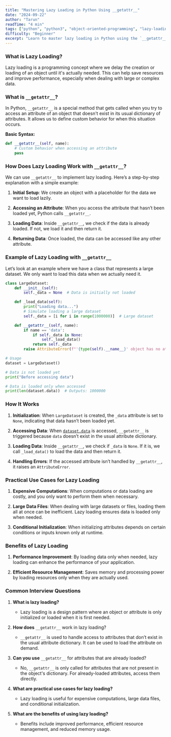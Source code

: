 ```yaml
---
title: "Mastering Lazy Loading in Python Using __getattr__"
date: "2024-09-22"
author: "Tarun"
readTime: "4 min"
tags: ["python", "python3", "object-oriented-programming", "lazy-loading", "python-tips-and-tricks", "python-design-patterns", "python-attributes", "python-performance-optimization"]
difficulty: "Beginner"
excerpt: "Learn to master lazy loading in Python using the `__getattr__` method with practical examples and benefits"
---
```

### What is Lazy Loading?

Lazy loading is a programming concept where we delay the creation or loading of an object until it's actually needed. This can help save resources and improve performance, especially when dealing with large or complex data.

### What is `__getattr__`?

In Python, `__getattr__` is a special method that gets called when you try to access an attribute of an object that doesn't exist in its usual dictionary of attributes. It allows us to define custom behavior for when this situation occurs.

**Basic Syntax:**

```python
def __getattr__(self, name):
    # Custom behavior when accessing an attribute
    pass
```

### How Does Lazy Loading Work with `__getattr__`?

We can use `__getattr__` to implement lazy loading. Here’s a step-by-step explanation with a simple example:

1. **Initial Setup**: We create an object with a placeholder for the data we want to load lazily.
    
2. **Accessing an Attribute**: When you access the attribute that hasn’t been loaded yet, Python calls `__getattr__`.
    
3. **Loading Data**: Inside `__getattr__`, we check if the data is already loaded. If not, we load it and then return it.
    
4. **Returning Data**: Once loaded, the data can be accessed like any other attribute.
    

### Example of Lazy Loading with `__getattr__`

Let’s look at an example where we have a class that represents a large dataset. We only want to load this data when we actually need it.

```python
class LargeDataset:
    def __init__(self):
        self._data = None  # Data is initially not loaded

    def _load_data(self):
        print("Loading data...")
        # Simulate loading a large dataset
        self._data = [i for i in range(1000000)]  # Large dataset

    def __getattr__(self, name):
        if name == 'data':
            if self._data is None:
                self._load_data()
            return self._data
        raise AttributeError(f"'{type(self).__name__}' object has no attribute '{name}'")

# Usage
dataset = LargeDataset()

# Data is not loaded yet
print("Before accessing data")

# Data is loaded only when accessed
print(len(dataset.data))  # Outputs: 1000000
```

### How It Works

1. **Initialization**: When `LargeDataset` is created, the `_data` attribute is set to `None`, indicating that data hasn’t been loaded yet.
    
2. **Accessing Data**: When [`dataset.data`](http://dataset.data) is accessed, `__getattr__` is triggered because `data` doesn’t exist in the usual attribute dictionary.
    
3. **Loading Data**: Inside `__getattr__`, we check if `_data` is `None`. If it is, we call `_load_data()` to load the data and then return it.
    
4. **Handling Errors**: If the accessed attribute isn’t handled by `__getattr__`, it raises an `AttributeError`.
    

### Practical Use Cases for Lazy Loading

1. **Expensive Computations**: When computations or data loading are costly, and you only want to perform them when necessary.
    
2. **Large Data Files**: When dealing with large datasets or files, loading them all at once can be inefficient. Lazy loading ensures data is loaded only when needed.
    
3. **Conditional Initialization**: When initializing attributes depends on certain conditions or inputs known only at runtime.
    

### Benefits of Lazy Loading

1. **Performance Improvement**: By loading data only when needed, lazy loading can enhance the performance of your application.
    
2. **Efficient Resource Management**: Saves memory and processing power by loading resources only when they are actually used.
    

### Common Interview Questions

1. **What is lazy loading?**
    
    * Lazy loading is a design pattern where an object or attribute is only initialized or loaded when it is first needed.
        
2. **How does** `__getattr__` work in lazy loading?
    
    * `__getattr__` is used to handle access to attributes that don’t exist in the usual attribute dictionary. It can be used to load the attribute on demand.
        
3. **Can you use** `__getattr__` for attributes that are already loaded?
    
    * No, `__getattr__` is only called for attributes that are not present in the object's dictionary. For already-loaded attributes, access them directly.
        
4. **What are practical use cases for lazy loading?**
    
    * Lazy loading is useful for expensive computations, large data files, and conditional initialization.
        
5. **What are the benefits of using lazy loading?**
    
    * Benefits include improved performance, efficient resource management, and reduced memory usage.